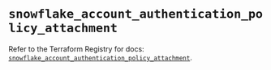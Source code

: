 # `snowflake_account_authentication_policy_attachment`

Refer to the Terraform Registry for docs: [`snowflake_account_authentication_policy_attachment`](https://registry.terraform.io/providers/snowflakedb/snowflake/1.2.1/docs/resources/account_authentication_policy_attachment).
